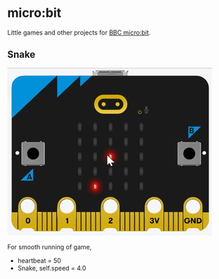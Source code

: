 # micro:bit
Little games and other projects for [BBC micro:bit](https://microbit.org/).

## Snake
![Snake animation](./media/snake_animation.gif)

For smooth running of game,
* heartbeat = 50
* Snake, self.speed = 4.0
